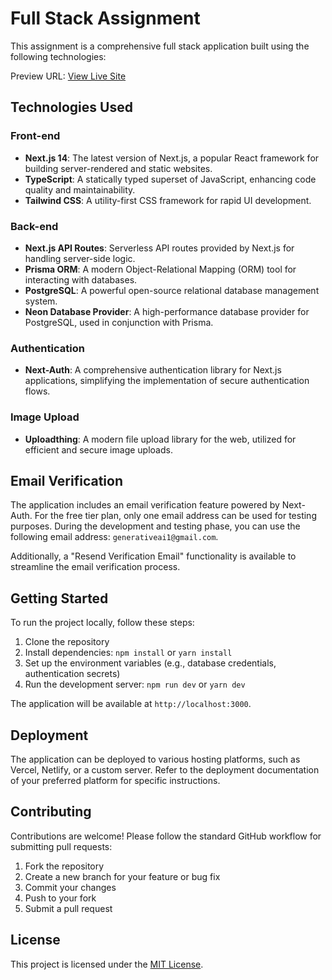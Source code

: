 # Full Stack Assignment

This assignment is a comprehensive full stack application built using the following technologies:

Preview URL: [View Live Site](https://full-stack-development-assignment.vercel.app/)

## Technologies Used

### Front-end
- **Next.js 14**: The latest version of Next.js, a popular React framework for building server-rendered and static websites.
- **TypeScript**: A statically typed superset of JavaScript, enhancing code quality and maintainability.
- **Tailwind CSS**: A utility-first CSS framework for rapid UI development.

### Back-end
- **Next.js API Routes**: Serverless API routes provided by Next.js for handling server-side logic.
- **Prisma ORM**: A modern Object-Relational Mapping (ORM) tool for interacting with databases.
- **PostgreSQL**: A powerful open-source relational database management system.
- **Neon Database Provider**: A high-performance database provider for PostgreSQL, used in conjunction with Prisma.

### Authentication
- **Next-Auth**: A comprehensive authentication library for Next.js applications, simplifying the implementation of secure authentication flows.

### Image Upload
- **Uploadthing**: A modern file upload library for the web, utilized for efficient and secure image uploads.

## Email Verification

The application includes an email verification feature powered by Next-Auth. For the free tier plan, only one email address can be used for testing purposes. During the development and testing phase, you can use the following email address: `generativeai1@gmail.com`.

Additionally, a "Resend Verification Email" functionality is available to streamline the email verification process.

## Getting Started

To run the project locally, follow these steps:

1. Clone the repository
2. Install dependencies: `npm install` or `yarn install`
3. Set up the environment variables (e.g., database credentials, authentication secrets)
4. Run the development server: `npm run dev` or `yarn dev`

The application will be available at `http://localhost:3000`.

## Deployment

The application can be deployed to various hosting platforms, such as Vercel, Netlify, or a custom server. Refer to the deployment documentation of your preferred platform for specific instructions.

## Contributing

Contributions are welcome! Please follow the standard GitHub workflow for submitting pull requests:

1. Fork the repository
2. Create a new branch for your feature or bug fix
3. Commit your changes
4. Push to your fork
5. Submit a pull request

## License

This project is licensed under the [MIT License](LICENSE).